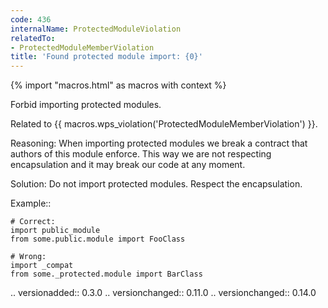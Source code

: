 ```yaml
---
code: 436
internalName: ProtectedModuleViolation
relatedTo:
- ProtectedModuleMemberViolation
title: 'Found protected module import: {0}'
---
```


{% import "macros.html" as macros with context %}

Forbid importing protected modules.

Related to {{ macros.wps_violation('ProtectedModuleMemberViolation') }}.

Reasoning: When importing protected modules we break a contract that
authors of this module enforce. This way we are not respecting
encapsulation and it may break our code at any moment.

Solution: Do not import protected modules. Respect the encapsulation.

Example::

    # Correct:
    import public_module
    from some.public.module import FooClass
    
    # Wrong:
    import _compat
    from some._protected.module import BarClass

.. versionadded:: 0.3.0 .. versionchanged:: 0.11.0 .. versionchanged::
0.14.0